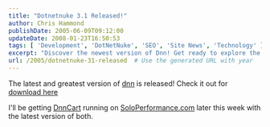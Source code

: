 ```yaml
---
title: "Dotnetnuke 3.1 Released!"
author: Chris Hammond
publishDate: 2005-06-09T09:12:00
updateDate: 2008-01-23T16:50:53
tags: [ 'Development', 'DotNetNuke', 'SEO', 'Site News', 'Technology' ]
excerpt: "Discover the newest version of Dnn! Get ready to explore the update and experience enhanced features on SoloPerformance.com with DnnCart."
url: /2005/dotnetnuke-31-released  # Use the generated URL with year
---
```

<P>The latest and greatest version of <A title=DotNetNuke.com href="https://www.dotnetnuke.com/" target=_blank><a title="DotNetNuke.com" href="https://www.dotnetnuke.com" target="_blank">dnn</a></A> is released! Check it out for <A href="https://www.dotnetnuke.com/">download here</A></P> <P>I'll be getting <A title=DnnCart.Com href="https://www.dnncart.com/" target=_blank><a title="DnnCart.com" href="https://www.dnncart.com/" target="_blank">DnnCart</a></A> running on <A title=SoloPerformance.com href="https://www.soloperformance.com/" target=_blank>SoloPerformance.com</A> later this week with the latest version of both.</P>


